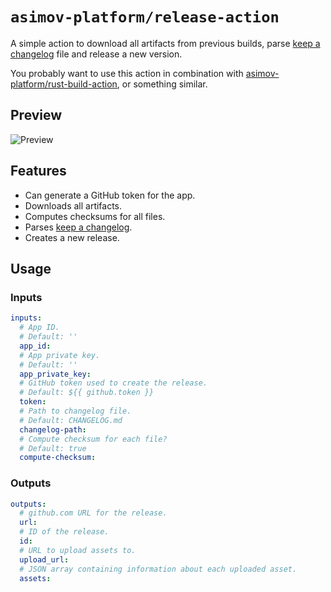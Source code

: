 # `asimov-platform/release-action`

A simple action to download all artifacts from previous builds, parse [keep a changelog](https://keepachangelog.com) file and release a new version.

You probably want to use this action in combination with [asimov-platform/rust-build-action](https://github.com/asimov-platform/rust-build-action), or something similar.

## Preview

![Preview](assets/preview.png?raw=true)

## Features

- Can generate a GitHub token for the app.
- Downloads all artifacts.
- Computes checksums for all files.
- Parses [keep a changelog](https://keepachangelog.com).
- Creates a new release.

## Usage

### Inputs

```yaml
inputs:
  # App ID.
  # Default: ''
  app_id:
  # App private key.
  # Default: ''
  app_private_key:
  # GitHub token used to create the release.
  # Default: ${{ github.token }}
  token:
  # Path to changelog file.
  # Default: CHANGELOG.md
  changelog-path:
  # Compute checksum for each file?
  # Default: true
  compute-checksum:
```

### Outputs

```yaml
outputs:
  # github.com URL for the release.
  url:
  # ID of the release.
  id:
  # URL to upload assets to.
  upload_url:
  # JSON array containing information about each uploaded asset.
  assets:
```

